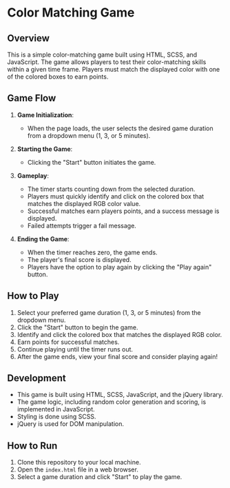 # Color Matching Game

## Overview

This is a simple color-matching game built using HTML, SCSS, and JavaScript. The game allows players to test their color-matching skills within a given time frame. Players must match the displayed color with one of the colored boxes to earn points.

## Game Flow

1. **Game Initialization**:
   - When the page loads, the user selects the desired game duration from a dropdown menu (1, 3, or 5 minutes).

2. **Starting the Game**:
   - Clicking the "Start" button initiates the game.
   
3. **Gameplay**:
   - The timer starts counting down from the selected duration.
   - Players must quickly identify and click on the colored box that matches the displayed RGB color value.
   - Successful matches earn players points, and a success message is displayed.
   - Failed attempts trigger a fail message.

4. **Ending the Game**:
   - When the timer reaches zero, the game ends.
   - The player's final score is displayed.
   - Players have the option to play again by clicking the "Play again" button.

## How to Play

1. Select your preferred game duration (1, 3, or 5 minutes) from the dropdown menu.
2. Click the "Start" button to begin the game.
3. Identify and click the colored box that matches the displayed RGB color.
4. Earn points for successful matches.
5. Continue playing until the timer runs out.
6. After the game ends, view your final score and consider playing again!

## Development

- This game is built using HTML, SCSS, JavaScript, and the jQuery library.
- The game logic, including random color generation and scoring, is implemented in JavaScript.
- Styling is done using SCSS.
- jQuery is used for DOM manipulation.

## How to Run

1. Clone this repository to your local machine.
2. Open the `index.html` file in a web browser.
3. Select a game duration and click "Start" to play the game.

